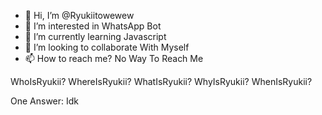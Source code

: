 - 👋 Hi, I’m @Ryukiitowewew
- 👀 I’m interested in WhatsApp Bot
- 🌱 I’m currently learning Javascript
- 💞️ I’m looking to collaborate With Myself
- 📫 How to reach me? No Way To Reach Me

WhoIsRyukii?
WhereIsRyukii?
WhatIsRyukii?
WhyIsRyukii?
WhenIsRyukii?

One Answer: Idk
